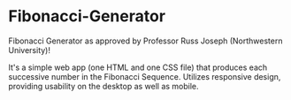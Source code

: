 # Fibonacci-Generator
Fibonacci Generator as approved by Professor Russ Joseph (Northwestern University)! 

It's a simple web app (one HTML and one CSS file) that produces each successive number in the Fibonacci Sequence. Utilizes responsive design, providing usability on the desktop as well as mobile.
